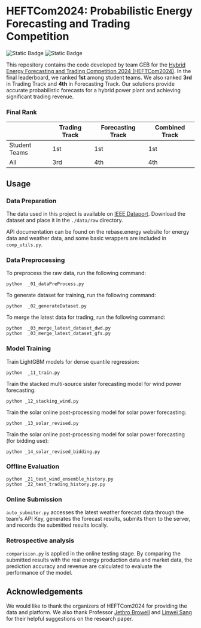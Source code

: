 # HEFTCom2024: Probabilistic Energy Forecasting and Trading Competition

![Static Badge](https://img.shields.io/badge/language-python-%20)
![Static Badge](https://img.shields.io/badge/license-MIT-a?color=blue)

This repository contains the code developed by team GEB for the [Hybrid Energy Forecasting and Trading Competition 2024 (HEFTCom2024)](https://ieee-dataport.org/competitions/hybrid-energy-forecasting-and-trading-competition). In the final leaderboard, we ranked **1st** among student teams. We also ranked **3rd** in Trading Track and **4th** in Forecasting Track. Our solutions provide accurate probabilistic forecasts for a hybrid power plant and achieving significant trading revenue.

### Final Rank

|               | Trading Track | Forecasting Track | Combined Track |
| ------------- | ------------- | ----------------- | -------------- |
| Student Teams | 1st           | 1st               | 1st            |
| All           | 3rd           | 4th               | 4th            |

## Usage

### Data Preparation

The data used in this project is available on [IEEE Dataport](https://ieee-dataport.org/competitions/hybrid-energy-forecasting-and-trading-competition). Download the dataset and place it in the `./data/raw` directory.

API documentation can be found on the rebase.energy website for energy data and weather data, and some basic wrappers are included in `comp_utils.py`.

### Data Preprocessing

To preprocess the raw data, run the following command:

```
python  _01_dataPreProcess.py
```

To generate dataset for training, run the following command:

```
python  _02_generateDataset.py
```

To merge the latest data for trading, run the following command:

```
python  _03_merge_latest_dataset_dwd.py
python  _03_merge_latest_dataset_gfs.py
```

### Model Training

Train LightGBM models for dense quantile regression:

```
python  _11_train.py
```

Train the stacked multi-source sister forecasting model for wind power forecasting:

```
python _12_stacking_wind.py
```

Train the solar online post-processing model for solar power forecasting:

```
python _13_solar_revised.py
```

Train the solar online post-processing model for solar power forecasting (for bidding use):

```
python _14_solar_revised_bidding.py
```

### Offline Evaluation

```
python _21_test_wind_ensemble_history.py
python _22_test_trading_history.py.py
```

### Online Submission

`auto_submiter.py` accesses the latest weather forecast data through the team's API Key, generates the forecast results, submits them to the server, and records the submitted results locally.

### Retrospective analysis

`comparision.py` is applied in the online testing stage. By comparing the submitted results with the real energy production data and market data, the prediction accuracy and revenue are calculated to evaluate the performance of the model.

## Acknowledgements

We would like to thank the organizers of HEFTCom2024 for providing the data and platform. We also thank Professor [Jethro Browell](https://github.com/jbrowell) and [Linwei Sang](https://github.com/sanglinwei) for their helpful suggestions on the research paper.
